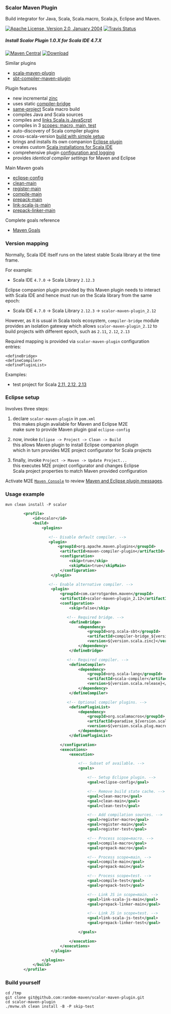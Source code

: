 
### Scalor Maven Plugin

Build integrator for Java, Scala, Scala.macro, Scala.js, Eclipse and Maven.

[![Apache License, Version 2.0, January 2004](https://img.shields.io/github/license/mojohaus/versions-maven-plugin.svg?label=License)](http://www.apache.org/licenses/)
[![Travis Status](https://travis-ci.org/random-maven/scalor-maven-plugin.svg?branch=master)](https://travis-ci.org/random-maven/scalor-maven-plugin/builds)

##### Install Scalor Plugin 1.0.X for Scala IDE 4.7.X
[![Maven Central](https://maven-badges.herokuapp.com/maven-central/com.carrotgarden.maven/scalor-maven-plugin/badge.svg?style=plastic)](https://maven-badges.herokuapp.com/maven-central/com.carrotgarden.maven/scalor-maven-plugin_2.12)
[![Download](https://api.bintray.com/packages/random-maven/maven/scalor-maven-plugin_2.12/images/download.svg)](https://bintray.com/random-maven/maven/scalor-maven-plugin_2.12/_latestVersion)

Similar plugins
* [scala-maven-plugin](https://github.com/davidB/scala-maven-plugin)
* [sbt-compiler-maven-plugin](https://github.com/sbt-compiler-maven-plugin/sbt-compiler-maven-plugin)

Plugin features
* new incremental [zinc](https://github.com/sbt/zinc)
* uses static [compiler-bridge](https://github.com/sbt/zinc/tree/1.x/internal/compiler-bridge)
* [same-project](https://stackoverflow.com/questions/21994764/scala-macros-and-separate-compilation-units) Scala macro build
* compiles Java and Scala sources
* compiles and [links Scala.js JavaScrpt](https://github.com/scala-js/scala-js-cli)
* compiles in 3 [scopes: macro, main, test](http://scala-ide.org/docs/current-user-doc/features/scalacompiler/index.html)
* auto-discovery of Scala compiler plugins
* cross-scala-version [build with simple setup](https://github.com/random-maven/scalor-maven-plugin/tree/master/src/it/test-cross)
* brings and installs its own companion [Eclipse plugin](https://github.com/random-maven/scalor-maven-plugin/blob/master/src/main/scala/com/carrotgarden/maven/scalor/EclipsePlugin.scala)
* creates custom [Scala installations for Scala IDE](http://scala-ide.org/docs/4.0.x/advancedsetup/scala-installations.html)
* comprehensive plugin [configuration and logging](https://random-maven.github.io/scalor-maven-plugin/eclipse-config-mojo.html)
* provides *identical compiler settings* for Maven and Eclipse

Main Maven goals

* [eclipse-config](https://random-maven.github.io/scalor-maven-plugin/eclipse-config-mojo.html)
* [clean-main](https://random-maven.github.io/scalor-maven-plugin/clean-main-mojo.html)
* [register-main](https://random-maven.github.io/scalor-maven-plugin/register-main-mojo.html)
* [compile-main](https://random-maven.github.io/scalor-maven-plugin/compile-main-mojo.html)
* [prepack-main](https://random-maven.github.io/scalor-maven-plugin/prepack-main-mojo.html)
* [link-scala-js-main](https://random-maven.github.io/scalor-maven-plugin/link-scala-js-main-mojo.html)
* [prepack-linker-main](https://random-maven.github.io/scalor-maven-plugin/prepack-linker-main-mojo.html)

Complete goals reference

* [Maven Goals](https://random-maven.github.io/scalor-maven-plugin/plugin-info.html)


### Version mapping

Normally, Scala IDE itself runs 
on the latest stable Scala library at the time frame.

For example:
* Scala IDE `4.7.0` -> Scala Library `2.12.3`

Eclipse companion plugin provided by this Maven plugin
needs to interact with Scala IDE and hence must run
on the Scala library from the same epoch:
* Scala IDE `4.7.0` -> Scala Library `2.12.3` -> `scalor-maven-plugin_2.12`

However, as it is usual in Scala tools ecosystem, 
`compiler-bridge` module provides an isolation gateway 
which allows `scalor-maven-plugin_2.12` to build projects 
with different epoch, such as `2.11`, `2.12`, `2.13`

Required mapping is provided via `scalor-maven-plugin` configuration entries:
```
<defineBridge>
<defineCompiler>
<definePluginList>
```

Examples:
* test project for Scala [2.11, 2.12, 2.13](https://github.com/random-maven/scalor-maven-plugin/tree/master/src/it/test-cross)

### Eclipse setup

Involves three steps:

1. declare `scalor-maven-plugin` in `pom.xml`  
   this makes plugin available for Maven and Eclipse M2E  
   make sure to provide Maven plugin goal `eclipse-config`  
  
2. now, invoke `Eclipse -> Project -> Clean -> Build`  
   this allows Maven plugin to install Eclipse companion plugin  
   which in turn provides M2E project configurator for Scala projects  
  
3. finally, invoke `Project -> Maven -> Update Project...`  
   this executes M2E project configurator and changes Eclipse  
   Scala project properties to match Maven provided configuration  

Activate M2E [`Maven Console`](https://www.ibm.com/support/knowledgecenter/SS8PJ7_9.1.0/com.ibm.etools.maven.doc/topics/troubleshooting.html) 
to review [Maven and Eclipse plugin messages](https://github.com/random-maven/scalor-maven-plugin/blob/master/note/install-log.md).  

### Usage example

```
mvn clean install -P scalor
```

```xml
        <profile>
            <id>scalor</id>
            <build>
                <plugins>

                   <!-- Disable default compiler. -->
                   <plugin>
                       <groupId>org.apache.maven.plugins</groupId>
                        <artifactId>maven-compiler-plugin</artifactId>
                        <configuration>
                            <skip>true</skip>
                            <skipMain>true</skipMain>
                        </configuration>
                    </plugin>

                   <!-- Enable alternative compiler. -->
                    <plugin>
                        <groupId>com.carrotgarden.maven</groupId>
                        <artifactId>scalor-maven-plugin_2.12</artifactId>
                        <configuration>
                            <skip>false</skip>

                           <!-- Required bridge. -->
                            <defineBridge>
                                <dependency>
                                    <groupId>org.scala-sbt</groupId>
                                    <artifactId>compiler-bridge_${version.scala.epoch}</artifactId>
                                    <version>${version.scala.zinc}</version>
                                </dependency>
                            </defineBridge>

                           <!-- Required compiler. -->
                            <defineCompiler>
                                <dependency>
                                    <groupId>org.scala-lang</groupId>
                                    <artifactId>scala-compiler</artifactId>
                                    <version>${version.scala.release}</version>
                                </dependency>
                            </defineCompiler>

                           <!-- Optional compiler plugins. -->
                            <definePluginList>
                                <dependency>
                                    <groupId>org.scalamacros</groupId>
                                    <artifactId>paradise_${version.scala.release}</artifactId>
                                    <version>${version.scala.plug.macro}</version>
                                </dependency>
                            </definePluginList>

                        </configuration>
                        <executions>
                            <execution>

                                <!-- Subset of available. -->
                                <goals>

                                    <!-- Setup Eclipse plugin. -->
                                    <goal>eclipse-config</goal>

                                    <!-- Remove build state cache. -->
                                    <goal>clean-macro</goal>
                                    <goal>clean-main</goal>
                                    <goal>clean-test</goal>

                                    <!-- Add compilation sources. -->
                                    <goal>register-macro</goal>
                                    <goal>register-main</goal>
                                    <goal>register-test</goal>

                                    <!-- Process scope=macro. -->
                                    <goal>compile-macro</goal>
                                    <goal>prepack-macro</goal>

                                    <!-- Process scope=main. -->
                                    <goal>compile-main</goal>
                                    <goal>prepack-main</goal>

                                    <!-- Process scope=test. -->
                                    <goal>compile-test</goal>
                                    <goal>prepack-test</goal>

                                    <!-- Link JS in scope=main. -->
                                    <goal>link-scala-js-main</goal>
                                    <goal>prepack-linker-main</goal>

                                    <!-- Link JS in scope=test. -->
                                    <goal>link-scala-js-test</goal>
                                    <goal>prepack-linker-test</goal>

                                </goals>

                            </execution>
                        </executions>
                    </plugin>

                </plugins>
            </build>
        </profile>
```

### Build yourself

```
cd /tmp
git clone git@github.com:random-maven/scalor-maven-plugin.git
cd scalor-maven-plugin
./mvnw.sh clean install -B -P skip-test
```
